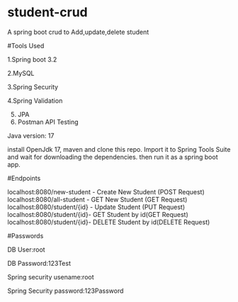 # student-crud
A spring boot crud to Add,update,delete student

#Tools Used

1.Spring boot 3.2

2.MySQL

3.Spring Security

4.Spring Validation

5. JPA
6. Postman API Testing


Java version: 17

install OpenJdk 17, maven and clone this repo. Import it to Spring Tools Suite and wait for downloading the dependencies. then run it as a spring boot app.

#Endpoints

localhost:8080/new-student - Create New Student (POST Request)
localhost:8080/all-student - GET New Student (GET Request)
localhost:8080/student/{id} - Update Student (PUT Request)
localhost:8080/student/{id}- GET Student by id(GET Request)
localhost:8080/student/{id}- DELETE Student by id(DELETE Request)

#Passwords

DB User:root

DB Password:123Test

Spring security usename:root

Spring Security password:123Password
